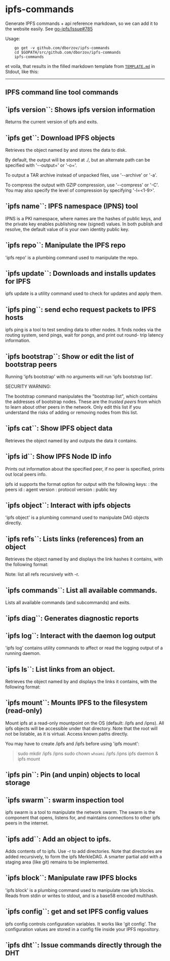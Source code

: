 # ipfs-commands

Generate IPFS commands + api reference markdown, so we can add it to the website easily. See [go-ipfs/Issue#785](https://github.com/jbenet/go-ipfs/issues/785)

Usage:
```
    go get -v github.com/dborzov/ipfs-commands
    cd $GOPATH/src/github.com/dborzov/ipfs-commands
    ipfs-commands
```

et voila, that results in the filled markdown template from [`TEMPLATE.md`](TEMPLATE.md) in Stdout, like this:

-------

## IPFS command line tool commands


## `ipfs version``: Shows ipfs version information

Returns the current version of ipfs and exits.



## `ipfs get``: Download IPFS objects


Retrieves the object named by <ipfs-path> and stores the data to disk.

By default, the output will be stored at ./<ipfs-path>, but an alternate path
can be specified with '--output=<path>' or '-o=<path>'.

To output a TAR archive instead of unpacked files, use '--archive' or '-a'.

To compress the output with GZIP compression, use '--compress' or '-C'. You
may also specify the level of compression by specifying '-l=<1-9>'.




## `ipfs name``: IPFS namespace (IPNS) tool


IPNS is a PKI namespace, where names are the hashes of public keys, and
the private key enables publishing new (signed) values. In both publish
and resolve, the default value of <name> is your own identity public key.




## `ipfs repo``: Manipulate the IPFS repo


'ipfs repo' is a plumbing command used to manipulate the repo.




## `ipfs update``: Downloads and installs updates for IPFS

ipfs update is a utility command used to check for updates and apply them.



## `ipfs ping``: send echo request packets to IPFS hosts


ipfs ping is a tool to test sending data to other nodes. It finds nodes
via the routing system, send pings, wait for pongs, and print out round-
trip latency information.




## `ipfs bootstrap``: Show or edit the list of bootstrap peers


Running 'ipfs bootstrap' with no arguments will run 'ipfs bootstrap list'.

SECURITY WARNING:

The bootstrap command manipulates the "bootstrap list", which contains
the addresses of bootstrap nodes. These are the *trusted peers* from
which to learn about other peers in the network. Only edit this list
if you understand the risks of adding or removing nodes from this list.





## `ipfs cat``: Show IPFS object data


Retrieves the object named by <ipfs-path> and outputs the data
it contains.




## `ipfs id``: Show IPFS Node ID info


Prints out information about the specified peer,
if no peer is specified, prints out local peers info.

ipfs id supports the format option for output with the following keys:
<id> : the peers id
<aver>: agent version
<pver>: protocol version
<pubkey>: public key




## `ipfs object``: Interact with ipfs objects


'ipfs object' is a plumbing command used to manipulate DAG objects
directly.



## `ipfs refs``: Lists links (references) from an object


Retrieves the object named by <ipfs-path> and displays the link
hashes it contains, with the following format:

  <link base58 hash>

Note: list all refs recursively with -r.




## `ipfs commands``: List all available commands.

Lists all available commands (and subcommands) and exits.



## `ipfs diag``: Generates diagnostic reports





## `ipfs log``: Interact with the daemon log output


'ipfs log' contains utility commands to affect or read the logging
output of a running daemon.




## `ipfs ls``: List links from an object.


Retrieves the object named by <ipfs-path> and displays the links
it contains, with the following format:

  <link base58 hash> <link size in bytes> <link name>




## `ipfs mount``: Mounts IPFS to the filesystem (read-only)


Mount ipfs at a read-only mountpoint on the OS (default: /ipfs and /ipns).
All ipfs objects will be accessible under that directory. Note that the
root will not be listable, as it is virtual. Access known paths directly.

You may have to create /ipfs and /ipfs before using 'ipfs mount':

> sudo mkdir /ipfs /ipns
> sudo chown `whoami` /ipfs /ipns
> ipfs daemon &
> ipfs mount




## `ipfs pin``: Pin (and unpin) objects to local storage





## `ipfs swarm``: swarm inspection tool


ipfs swarm is a tool to manipulate the network swarm. The swarm is the
component that opens, listens for, and maintains connections to other
ipfs peers in the internet.




## `ipfs add``: Add an object to ipfs.


Adds contents of <path> to ipfs. Use -r to add directories.
Note that directories are added recursively, to form the ipfs
MerkleDAG. A smarter partial add with a staging area (like git)
remains to be implemented.




## `ipfs block``: Manipulate raw IPFS blocks


'ipfs block' is a plumbing command used to manipulate raw ipfs blocks.
Reads from stdin or writes to stdout, and <key> is a base58 encoded
multihash.




## `ipfs config``: get and set IPFS config values


ipfs config controls configuration variables. It works like 'git config'.
The configuration values are stored in a config file inside your IPFS
repository.



## `ipfs dht``: Issue commands directly through the DHT
